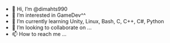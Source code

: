 - 👋 Hi, I’m @dimahts990
- 👀 I’m interested in GameDev^^
- 🌱 I’m currently learning Unity, Linux, Bash, C, C++, C#, Python
- 💞️ I’m looking to collaborate on ...
- 📫 How to reach me ...

<!---
dimahts990/dimahts990 is a ✨ special ✨ repository because its `README.md` (this file) appears on your GitHub profile.
You can click the Preview link to take a look at your changes.
--->
